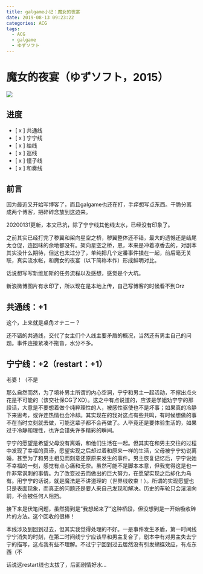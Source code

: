 ```yaml
---
title: galgame小记：魔女的夜宴
date: 2019-08-13 09:23:22
categories: ACG
tags:
  - ACG
  - galgame
  - ゆずソフト
---
```


# 魔女的夜宴（ゆずソフト，2015）

![](/ACGBlog/images/russ_0148pl.jpg)

## 进度

- [ x ] 共通线
- [ x ] 宁宁线
- [ x ] 䌷线
- [ x ] 巡线
- [ x ] 憧子线
- [ x ] 和奏线

## 前言

因为最近又开始写博客了，而且galgame也还在打，手痒想写点东西。干脆分离成两个博客，把碎碎念放到这边来。

20200131更新，本文已坑，除了宁宁线其他线太水，已经没有印象了。

<!-- more -->

之前其实已经打完了秽翼和架向星空之桥，秽翼整体还不错，最大的遗憾还是结尾太仓促，连回味的余地都没有。架向星空之桥，恩，本来是冲着凉香去的，对剧本其实没什么期待，但这也太过分了，单纯把几个定番事件揉在一起，前后毫无关联，真实流水帐，和魔女的夜宴（以下简称本作）形成鲜明对比。

话说想写写新维加斯的任务流程以及感想，感觉是个大坑。

新浪微博图片有水印了，所以现在是本地上传，自己写博客的时候看不到Orz

## 共通线：+1

这个，上来就是桌角オナニー？

还不错的共通线，交代了女主们个人线主要矛盾的概况，当然还有男主自己的问题。事件连接紧凑不拖沓，水分不多。

## 宁宁线：+2（restart：+1）

老婆！（不是

那么自然而然，为了填补男主所谓的内心空洞，宁宁和男主一起活动，不擦出点火花是不可能的（该交社保CG了XD）。这之中有点说道的，应该是学姐劝宁宁的那段话，大意是不要想着做个纯粹理性的人，被感性驱使也不是坏事；如果真的冷静下来思考，或许连热情也会冷却。其实现在的我对这点有些共鸣，有时候想做的事不在当时立刻就去做，可能这辈子都不会再做了。人毕竟还是要体验生活的，如果过于冷静和理性，也许会错失许多精彩的瞬间。

宁宁的愿望是希望父母没有离婚，和他们生活在一起。但其实在和男主交往的过程中发现了幸福的真谛，愿望实现之后却过着和原来一样的生活，父母被宁宁劝说离婚，甚至为了和男主相见而刻意还原原来发生的事件。男主恢复记忆后，宁宁说她不幸福的一刻，感觉有点心痛和无奈。虽然可能不是脚本本意，但我觉得这是也一件非常讽刺的事情。为了改变过去而做出的巨大努力，在愿望实现之后却化为乌有。用宁宁的话说，就是魔法是不讲道理的（世界线收束！）。所谓的实现愿望也只是表面现象，而真正的问题还是要人来自己发现和解决。历史的车轮只会滚滚向前，不会被任何人阻挡。

接下来是伏笔问题，虽然猜到是“我想起来了”这种桥段，但没想到是一开始吸收碎片的方法。这个回收的很棒！

本线涉及到回到过去，但其实我觉得处理的不好。一是事件发生矛盾，第一时间线宁宁消失的时刻，在第二时间线宁宁应该早和男主复合了，剧本中有对男主失去宁宁的描写，这点我有些不理解。不过宁宁回到过去居然没有引发蝴蝶效应，有点东西（不

话说这restart线也太拔了，后面剧情好水...



